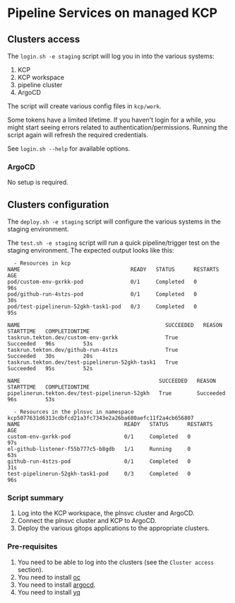 # Pipeline Services on managed KCP

## Clusters access
The `login.sh -e staging` script will log you in into the various systems:
1. KCP
2. KCP workspace
3. pipeline cluster
4. ArgoCD

The script will create various config files in `kcp/work`.

Some tokens have a limited lifetime. If you haven't login for a while, you might start
seeing errors related to authentication/permissions. Running the script again will
refresh the required credentials.

See `login.sh --help` for available options.

### ArgoCD
No setup is required.

## Clusters configuration
The `deploy.sh -e staging` script will configure the various systems in the staging
environment.

The `test.sh -e staging` script will run a quick pipeline/trigger test on the staging
environment. The expected output looks like this:

```
  - Resources in kcp
NAME                                   READY   STATUS      RESTARTS   AGE
pod/custom-env-gxrkk-pod               0/1     Completed   0          96s
pod/github-run-4stzs-pod               0/1     Completed   0          30s
pod/test-pipelinerun-52gkh-task1-pod   0/3     Completed   0          95s

NAME                                              SUCCEEDED   REASON      STARTTIME   COMPLETIONTIME
taskrun.tekton.dev/custom-env-gxrkk               True        Succeeded   96s         53s
taskrun.tekton.dev/github-run-4stzs               True        Succeeded   30s         20s
taskrun.tekton.dev/test-pipelinerun-52gkh-task1   True        Succeeded   95s         52s

NAME                                            SUCCEEDED   REASON      STARTTIME   COMPLETIONTIME
pipelinerun.tekton.dev/test-pipelinerun-52gkh   True        Succeeded   96s         53s

  - Resources in the plnsvc in namespace kcp5077631d6313cdbfcd21a3fc7343e2a26ba680aefc11f2a4cb656807
NAME                                 READY   STATUS      RESTARTS   AGE
custom-env-gxrkk-pod                 0/1     Completed   0          97s
el-github-listener-f55b777c5-b8gdb   1/1     Running     0          63s
github-run-4stzs-pod                 0/1     Completed   0          31s
test-pipelinerun-52gkh-task1-pod     0/3     Completed   0          96s
```

### Script summary
1. Log into the KCP workspace, the plnsvc cluster and ArgoCD.
2. Connect the plnsvc cluster and KCP to ArgoCD.
3. Deploy the various gitops applications to the appropriate clusters.

### Pre-requisites
1. You need to be able to log into the clusters (see the `Cluster access` section).
2. You need to install [oc](https://docs.openshift.com/container-platform/4.10/cli_reference/openshift_cli/getting-started-cli.html)
3. You need to install [argocd](https://argo-cd.readthedocs.io/en/stable/cli_installation/).
4. You need to install [yq](http://mikefarah.github.io/yq/#install)
